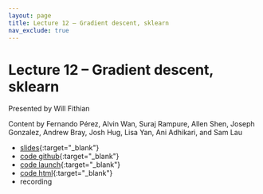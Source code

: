 ```yaml
---
layout: page
title: Lecture 12 – Gradient descent, sklearn
nav_exclude: true
---
```


# Lecture 12 – Gradient descent, sklearn

Presented by Will Fithian

Content by Fernando Pérez, Alvin Wan, Suraj Rampure, Allen Shen, Joseph Gonzalez, Andrew Bray, Josh Hug, Lisa Yan, Ani Adhikari, and Sam Lau

- [slides](https://docs.google.com/presentation/d/1PAiek36sXP5YexwlubLgy4w1rp0O91g4E3YmJ2yBuT8/edit?usp=sharing){:target="_blank"}
- [code github](https://github.com/DS-100/fa22/blob/main/lec/lec12/lec12.ipynb){:target="_blank"}
- [code launch](https://data100.datahub.berkeley.edu/hub/user-redirect/git-pull?repo=https%3A%2F%2Fgithub.com%2FDS-100%2Ffa22&branch=main&urlpath=lab%2Ftree%2Ffa22%2Flec%2Flec12%2Flec12.ipynb){:target="_blank"}
- [code html](../../resources/assets/lectures/lec12/lec12.html){:target="_blank"}
- recording